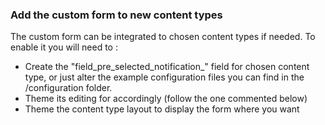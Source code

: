 ### Add the custom form to new content types

The custom form can be integrated to chosen content types if needed.
To enable it you will need to :
- Create the "field_pre_selected_notification_" field for chosen content type, or just alter the example configuration files you can find in the /configuration folder.
- Theme its editing for accordingly (follow the one commented below)
- Theme the content type layout to display the form where you want

